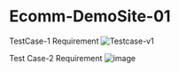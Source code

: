 # Ecomm-DemoSite-01
TestCase-1 Requirement
![Testcase-v1](https://github.com/GauravJ96/Ecomm-DemoSite-01/assets/91626540/2acb140f-489e-4a5c-b0fe-0eca91274214)

Test Case-2 Requirement
![image](https://github.com/GauravJ96/Ecomm-DemoSite-01/assets/91626540/bbfd3756-e502-4e41-84f1-9e4366c6c6f9)
